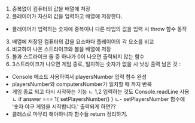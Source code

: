 1. 중복없이 컴퓨터의 값을 배열에 저장
2. 플레이어가 자신의 값을 입력하고 배열에 저장한다.
- 플레이어가 입력하는 숫자에 중복이나 다른 타입의 값을 입력 시 throw 함수 동작
3. 배열에 저장된 컴퓨터의 값을 요소마다 플레이어의 각 요소를 비교
4. 비교하여 나온 스트라이크와 볼을 배열에 저장
5. 볼과 스트라이크 둘 중 하나가 0이 나오면 출력되지 않는 함수
6. 3스트라이크가 나오면 게임 종료, 일치하는 숫자가 없을 시 낫싱 출력 
남은 것 : 
- Console 메소드 사용하여서 playersNumber 입력 함수 완성
- playersNumber와 computersNumber가 일치할 때 까지 반복
- 게임 종료 되고 다시 시작하는 기능 
  ㄴ 1,2 입력하는 것도 Console.readLine 사용
  ㄴ if answer === 1{
    setPlayersNumber()
  }
  ㄴ- setPlayersNumber 함수에 '숫자 야구 게임을 시작합니다.' 출력되게 하면??
- 클래스로 마무리 해야하니까 함수들 return 정리하기.